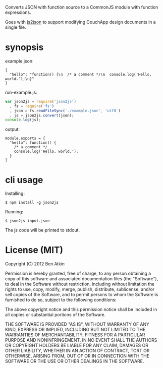 Converts JSON with function source to a CommonJS module with function
expressions.

Goes with [js2json][js2json] to support modifying CouchApp design
documents in a single file.

# synopsis

example.json:

```
{
  "hello": "function() {\n  /* a comment */\n  console.log('Hello, world.');\n}"
}
```

run-example.js:

``` javascript
var json2js = require('json2js')
  , fs = require('fs')
  , json = fs.readFileSync('./example.json', 'utf8')
  , js = json2js.convert(json);
console.log(js);
```

output:

```
module.exports = {
  "hello": function() {
    /* a comment */
    console.log('Hello, world.');
  }
}

```

# cli usage

Installing:

```
$ npm install -g json2js
```

Running:

```
$ json2js input.json
```

The js code will be printed to stdout.

# License (MIT)

Copyright (C) 2012 Ben Atkin

Permission is hereby granted, free of charge, to any person obtaining a copy of this software and associated documentation files (the "Software"), to deal in the Software without restriction, including without limitation the rights to use, copy, modify, merge, publish, distribute, sublicense, and/or sell copies of the Software, and to permit persons to whom the Software is furnished to do so, subject to the following conditions:

The above copyright notice and this permission notice shall be included in all copies or substantial portions of the Software.

THE SOFTWARE IS PROVIDED "AS IS", WITHOUT WARRANTY OF ANY KIND, EXPRESS OR IMPLIED, INCLUDING BUT NOT LIMITED TO THE WARRANTIES OF MERCHANTABILITY, FITNESS FOR A PARTICULAR PURPOSE AND NONINFRINGEMENT. IN NO EVENT SHALL THE AUTHORS OR COPYRIGHT HOLDERS BE LIABLE FOR ANY CLAIM, DAMAGES OR OTHER LIABILITY, WHETHER IN AN ACTION OF CONTRACT, TORT OR OTHERWISE, ARISING FROM, OUT OF OR IN CONNECTION WITH THE SOFTWARE OR THE USE OR OTHER DEALINGS IN THE SOFTWARE.

[js2json]: https://npmjs.org/package/js2json

